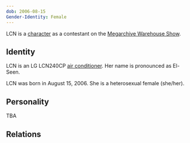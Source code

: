 ```yaml
---
dob: 2006-08-15
Gender-Identity: Female
---
```

LCN is a [character](Characters.md) as a contestant on the [Megarchive Warehouse Show](Megarchive%20Warehouse%20Show.md).
## Identity

LCN is an LG LCN240CP [air conditioner](Air%20Conditioners.md).  Her name is pronounced as El-Seen.

LCN was born in August 15, 2006. She is a heterosexual female (she/her).

## Personality
TBA

## Relations